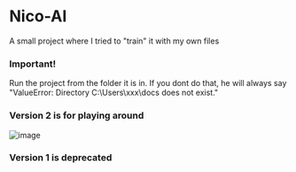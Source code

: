 # Nico-AI
A small project where I tried to "train" it with my own files

### Important!
Run the project from the folder it is in. If you dont do that, he will always say 
"ValueError: Directory C:\Users\xxx\docs does not exist."

### Version 2 is for playing around

![image](https://github.com/NicoProsser/Nico-AI/assets/150072030/6c0ef22f-08ec-4709-8581-5d582a361013)

### Version 1 is deprecated
